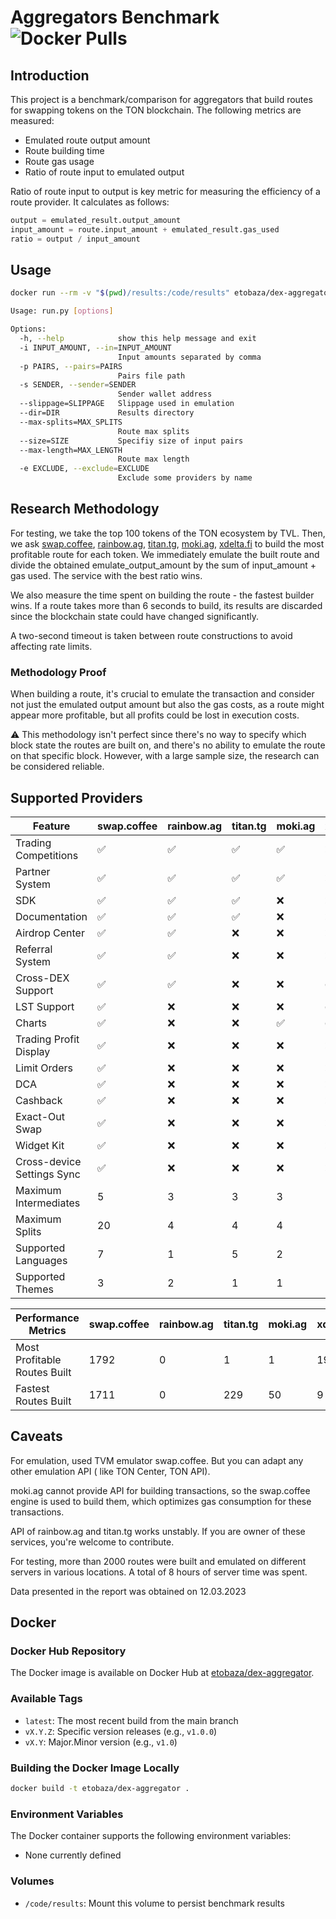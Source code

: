 # Aggregators Benchmark ![Docker Pulls](https://img.shields.io/docker/pulls/etobaza/dex-aggregator?style=flat-square&label=Docker%20Pulls) 

## Introduction

This project is a benchmark/comparison for aggregators that build routes for swapping tokens on the TON blockchain.
The following metrics are measured:

- Emulated route output amount
- Route building time
- Route gas usage
- Ratio of route input to emulated output

Ratio of route input to output is key metric for measuring the efficiency of a route provider. It calculates as follows:

```python
output = emulated_result.output_amount
input_amount = route.input_amount + emulated_result.gas_used
ratio = output / input_amount
```

## Usage

```bash
docker run --rm -v "$(pwd)/results:/code/results" etobaza/dex-aggregator python run.py --in 100,1000
```

```bash
Usage: run.py [options]

Options:
  -h, --help            show this help message and exit
  -i INPUT_AMOUNT, --in=INPUT_AMOUNT
                        Input amounts separated by comma
  -p PAIRS, --pairs=PAIRS
                        Pairs file path
  -s SENDER, --sender=SENDER
                        Sender wallet address
  --slippage=SLIPPAGE   Slippage used in emulation
  --dir=DIR             Results directory
  --max-splits=MAX_SPLITS
                        Route max splits
  --size=SIZE           Specifiy size of input pairs
  --max-length=MAX_LENGTH
                        Route max length
  -e EXCLUDE, --exclude=EXCLUDE
                        Exclude some providers by name
```

## Research Methodology

For testing, we take the top 100 tokens of the TON ecosystem by TVL.
Then, we
ask [swap.coffee](https://swap.coffee), [rainbow.ag](https://rainbow.ag), [titan.tg](https://titan.tg), [moki.ag](https://moki.ag), [xdelta.fi](https://xdelta.fi)
to build the most profitable route for each token. We immediately emulate the built route and divide the obtained
emulate_output_amount by the sum of input_amount + gas used. The service with the best ratio wins.

We also measure the time spent on building the route - the fastest builder wins.
If a route takes more than 6 seconds to build, its results are discarded since the blockchain state could have changed
significantly.

A two-second timeout is taken between route constructions to avoid affecting rate limits.

### Methodology Proof

When building a route, it's crucial to emulate the transaction and consider not just the emulated output amount but also
the gas costs, as a route might appear more profitable, but all profits could be lost in execution costs.

⚠️ This methodology isn't perfect since there's no way to specify which block state the routes are built on, and there's
no ability to emulate the route on that specific block. However, with a large sample size, the research can be
considered reliable.

## Supported Providers

| Feature                    | swap.coffee | rainbow.ag | titan.tg | moki.ag | xdelta.fi |
|----------------------------|-------------|------------|----------|---------|-----------|
| Trading Competitions       | ✅           | ✅          | ✅        | ✅       | ❌         |
| Partner System             | ✅           | ✅          | ✅        | ✅       | ❌         |
| SDK                        | ✅           | ✅          | ✅        | ❌       | ❌         |
| Documentation              | ✅           | ✅          | ✅        | ❌       | ❌         |
| Airdrop Center             | ✅           | ✅          | ❌        | ❌       | ❌         |
| Referral System            | ✅           | ✅          | ❌        | ❌       | ❌         |
| Cross-DEX Support          | ✅           | ✅          | ❌        | ❌       | ✅         |
| LST Support                | ✅           | ❌          | ❌        | ❌       | ✅         |
| Charts                     | ✅           | ❌          | ❌        | ✅       | ✅         |
| Trading Profit Display     | ✅           | ❌          | ❌        | ❌       | ❌         |
| Limit Orders               | ✅           | ❌          | ❌        | ❌       | ❌         |
| DCA                        | ✅           | ❌          | ❌        | ❌       | ❌         |
| Cashback                   | ✅           | ❌          | ❌        | ❌       | ❌         |
| Exact-Out Swap             | ✅           | ❌          | ❌        | ❌       | ❌         |
| Widget Kit                 | ✅           | ❌          | ❌        | ❌       | ❌         |
| Cross-device Settings Sync | ✅           | ❌          | ❌        | ❌       | ❌         |
| Maximum Intermediates      | 5           | 3          | 3        | 3       | 3         |
| Maximum Splits             | 20          | 4          | 4        | 4       | 4         |
| Supported Languages        | 7           | 1          | 5        | 2       | 1         |
| Supported Themes           | 3           | 2          | 1        | 1       | 1         |

| Performance Metrics          | swap.coffee | rainbow.ag | titan.tg | moki.ag | xdelta.fi |
|------------------------------|-------------|------------|----------|---------|-----------|
| Most Profitable Routes Built | 1792        | 0          | 1        | 1       | 199       |
| Fastest Routes Built         | 1711        | 0          | 229      | 50      | 9         |

## Caveats

For emulation, used TVM emulator swap.coffee. But you can adapt any other emulation API (
like TON Center, TON API).

moki.ag cannot provide API for building transactions, so the swap.coffee engine is used to build them, which optimizes gas
consumption for these transactions.

API of rainbow.ag and titan.tg works unstably. If you are owner of these services, you're welcome to contribute.

For testing, more than 2000 routes were built and emulated on different servers in various locations. A total of 8
hours of server time was spent.

Data presented in the report was obtained on 12.03.2023

## Docker

### Docker Hub Repository

The Docker image is available on Docker Hub at [etobaza/dex-aggregator](https://hub.docker.com/r/etobaza/dex-aggregator).

### Available Tags

- `latest`: The most recent build from the main branch
- `vX.Y.Z`: Specific version releases (e.g., `v1.0.0`)
- `vX.Y`: Major.Minor version (e.g., `v1.0`)

### Building the Docker Image Locally

```bash
docker build -t etobaza/dex-aggregator .
```

### Environment Variables

The Docker container supports the following environment variables:

- None currently defined

### Volumes

- `/code/results`: Mount this volume to persist benchmark results

